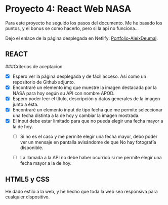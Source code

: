 # Proyecto 4: React Web NASA

Para este proyecto he seguido los pasos del documento.
Me he basado los puntos, y el bonus se como hacerlo, pero si la api no funciona...

Dejo el enlace de la página desplegada en Netlify: [Portfolio-AleixDeumal]().

## REACT

###Criterios de aceptacion 

- [x] Espero ver la página desplegada y de fácil acceso. Así como un repositorio de Github adjunto.
- [x] Encontraré un elemento img que muestre la imagen destacada por la NASA para hoy según su API con nombre APOD.
- [x] Espero poder leer el título, descripción y datos generales de la imagen junto a ésta.
- [x] Encontraré un elemento input de tipo fecha que me permite seleccionar una fecha distinta a la de hoy y cambiar la imagen mostrada.
- [x] El input debe estar limitado para que no pueda elegir una fecha mayor a la de hoy.
    - [ ] Si no es el caso y me permite elegir una fecha mayor, debo poder ver un mensaje en pantalla avisándome de que No hay fotografía disponible.
    - [ ] La llamada a la API no debe haber ocurrido si me permite elegir una fecha mayor a la de hoy.


    
## HTML5 y CSS

He dado estilo a la web, y he hecho que toda la web sea responsiva para cualquier dispositivo.
